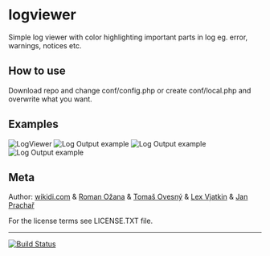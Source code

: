 # logviewer

Simple log viewer with color highlighting important parts in log eg. error, warnings, notices etc.

## How to use

Download repo and change conf/config.php or create conf/local.php and overwrite what you want.

## Examples

![LogViewer](https://raw.github.com/wikidi/logviewer/master/doc/example.png "Example")
![Log Output example](https://raw.github.com/wikidi/logviewer/master/doc/example1.png "Example")
![Log Output example](https://raw.github.com/wikidi/logviewer/master/doc/example2.png "Example")
![Log Output example](https://raw.github.com/wikidi/logviewer/master/doc/example3.png "Example")

## Meta

Author: [wikidi.com](http://wikidi.com) & [Roman Ožana](https://github.com/OzzyCzech) & [Tomaš Ovesný](https://github.com/tomasovesny) & [Lex Vjatkin](https://github.com/lexvjatkin) & [Jan Prachař](https://github.com/pracj3am)

For the license terms see LICENSE.TXT file.


-----

[![Build Status](https://travis-ci.org/wikidi/logviewer.png?branch=master)](https://travis-ci.org/wikidi/logviewer)
